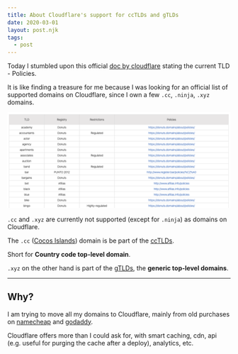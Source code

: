 ```yaml
---
title: About Cloudflare's support for ccTLDs and gTLDs
date: 2020-03-01
layout: post.njk
tags:
  - post
---
```


Today I stumbled upon this official [doc by cloudflare](https://www.cloudflare.com/tld-policies/) stating the current TLD - Policies.

It is like finding a treasure for me because I was looking for an official list of supported domains on Cloudflare, since I own a few `.cc`, `.ninja`, `.xyz` domains.

![cloudflare tld policies](/assets/images/posts/cloudflare-domains/cloudflare-tld.png)

`.cc` and `.xyz` are currently not supported (except for `.ninja`) as domains on Cloudflare.

The `.cc` ([Cocos Islands](https://en.wikipedia.org/wiki/.cc)) domain is be part of the [ccTLDs](https://en.wikipedia.org/wiki/Country_code_top-level_domain).

Short for **Country code top-level domain**.

`.xyz` on the other hand is part of the [gTLDs](https://en.wikipedia.org/wiki/Generic_top-level_domain), the **generic top-level domains**.

---

## Why?

I am trying to move all my domains to Cloudflare, mainly from old purchases on [namecheap](https://www.namecheap.com/) and [godaddy](https://godaddy.com/).

Cloudflare offers more than I could ask for, with smart caching, cdn, api (e.g. useful for purging the cache after a deploy), analytics, etc.

